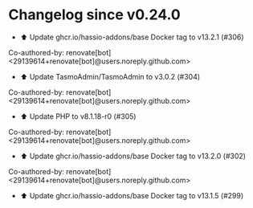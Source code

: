 # Changelog since v0.24.0
- ⬆️ Update ghcr.io/hassio-addons/base Docker tag to v13.2.1 (#306)

Co-authored-by: renovate[bot] <29139614+renovate[bot]@users.noreply.github.com> 
- ⬆️ Update TasmoAdmin/TasmoAdmin to v3.0.2 (#304)

Co-authored-by: renovate[bot] <29139614+renovate[bot]@users.noreply.github.com> 
- ⬆️ Update PHP to v8.1.18-r0 (#305)

Co-authored-by: renovate[bot] <29139614+renovate[bot]@users.noreply.github.com> 
- ⬆️ Update ghcr.io/hassio-addons/base Docker tag to v13.2.0 (#302)

Co-authored-by: renovate[bot] <29139614+renovate[bot]@users.noreply.github.com> 
- ⬆️ Update ghcr.io/hassio-addons/base Docker tag to v13.1.5 (#299) 
